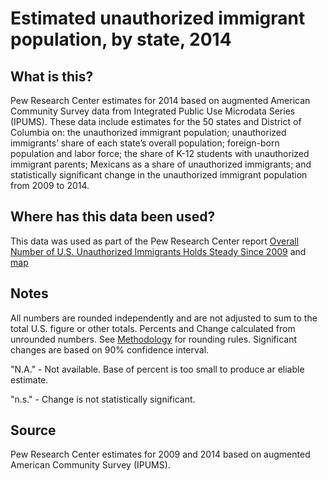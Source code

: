 # Estimated unauthorized immigrant population, by state, 2014

## What is this?
Pew Research Center estimates for 2014 based on augmented American Community Survey data from Integrated Public Use Microdata Series (IPUMS). These data include estimates for the 50 states and District of Columbia on: the unauthorized immigrant population; unauthorized immigrants’ share of each state’s overall population; foreign-born population and labor force; the share of K-12 students with unauthorized immigrant parents; Mexicans as a share of unauthorized immigrants; and statistically significant change in the unauthorized immigrant population from 2009 to 2014.

## Where has this data been used?
This data was used as part of the Pew Research Center report [Overall Number of U.S. Unauthorized Immigrants Holds Steady Since 2009](http://www.pewhispanic.org/2016/09/20/overall-number-of-u-s-unauthorized-immigrants-holds-steady-since-2009/) and [map](http://www.pewhispanic.org/interactives/unauthorized-immigrants/)

## Notes
All numbers are rounded independently and are not adjusted to sum to the total U.S. figure or other totals. Percents and Change calculated from unrounded numbers. See [Methodology](http://www.pewhispanic.org/2016/09/20/methodology-10/) for rounding rules. Significant changes are based on 90% confidence interval. 

"N.A." - Not available. Base of percent is too small to produce ar eliable estimate. 

"n.s." - Change is not statistically significant. 

## Source
Pew Research Center estimates for 2009 and 2014 based on augmented American Community Survey (IPUMS).
